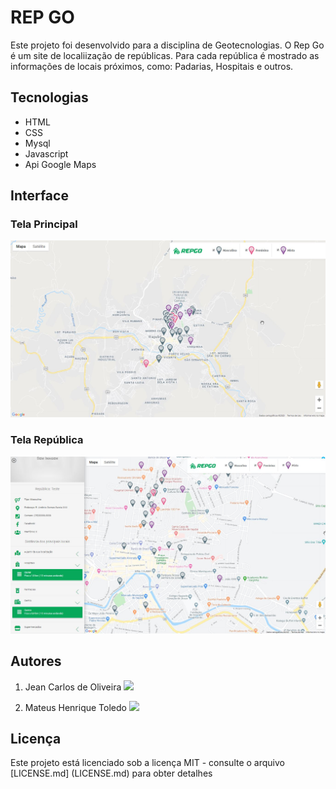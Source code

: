# REP GO

Este projeto foi desenvolvido para a disciplina de Geotecnologias. 
O Rep Go é um site de localiização de repúblicas. Para cada república é mostrado as informações de locais próximos, como: Padarias, Hospitais e outros.

## Tecnologias
* HTML
* CSS
* Mysql
* Javascript
* Api Google Maps

## Interface

### Tela Principal
![](https://github.com/jeanoliveira92/rep-go/blob/master/screenshot.jpg?raw=true)


### Tela República
![](https://github.com/jeanoliveira92/rep-go/blob/master/screenshot2.jpg?raw=true)

## Autores
1. Jean Carlos de Oliveira 
[![](https://raw.githubusercontent.com/jeanoliveira92/vinumweb/master/images/gitico.png)](https://github.com/jeanoliveira92 "Github")

2. Mateus Henrique Toledo 
[![](https://raw.githubusercontent.com/jeanoliveira92/vinumweb/master/images/gitico.png)](https://github.com/mateushtoledo "Github")

## Licença
Este projeto está licenciado sob a licença MIT - consulte o arquivo [LICENSE.md] (LICENSE.md) para obter detalhes
